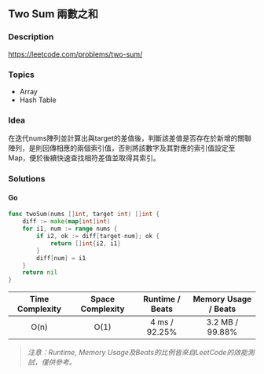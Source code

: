 ##  Two Sum 兩數之和

### **Description**
https://leetcode.com/problems/two-sum/

### **Topics**
* Array 
* Hash Table

### **Idea**
在迭代nums陣列並計算出與target的差值後，判斷該差值是否存在於新增的關聯陣列，是則回傳相應的兩個索引值，否則將該數字及其對應的索引值設定至Map，便於後續快速查找相符差值並取得其索引。

### **Solutions**

#### Go

```Go
func twoSum(nums []int, target int) []int {
    diff := make(map[int]int)
    for i1, num := range nums {
        if i2, ok := diff[target-num]; ok {
            return []int{i2, i1}
        }
        diff[num] = i1
    }
    return nil
}
```
| Time Complexity | Space Complexity | Runtime / Beats | Memory Usage / Beats |
| :--: | :--: | :--: | :--: |
| O(n) | O(1) | 4 ms / 92.25% | 3.2 MB / 99.88% |

> _注意：Runtime, Memory Usage及Beats的比例皆來自LeetCode的效能測試，僅供參考。_
